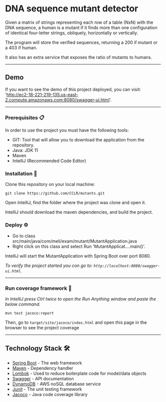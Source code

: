 # DNA sequence mutant detector

Given a matrix of strings representing each row of a table (NxN) with the DNA sequence, a human is a mutant if it finds more than one configuration of identical four-letter strings, obliquely, horizontally or vertically.

The program will store the verified sequences, returning a 200 if mutant or a 403 if human.

It also has an extra service that exposes the ratio of mutants to humans.

---

## Demo

If you want to see the demo of this project deployed, you can visit: 'http://ec2-18-221-219-135.us-east-2.compute.amazonaws.com:8080/swagger-ui.html'.

---

### Prerequisites 📋

In order to use the project you must have the following tools:

- GIT: Tool that will allow you to download the application from the repository.
- Java: JDK 11
- Maven
- IntelliJ (Recommended Code Editor)


### Installation 🔧
Clone this repository on your local machine:
```
git clone https://github.com/CCLR/mutants.git
``` 

Open IntelliJ, find the folder where the project was clone and open it.

IntelliJ should download the maven dependencies, and build the project.

### Deploy ⚙️

- Go to class src/main/java/com/meli/exam/mutant/MutantApplication.java
- Right click on this class and select Run 'MutantApplicat....main()'.

IntelliJ will start the MutantApplication with Spring Boot over port 8080.

_To verify the project started you con go to: `http://localhost:8080/swagger-ui.html`._

---

### Run coverage framework 🔩

_In IntelliJ press Ctrl twice to open the Run Anything window and paste the below command._

```
mvn test jacoco:report
```
Then, go to `target/site/jacoco/index.html` and open this page in the browser to see the project coverage

---

## Technology Stack 🛠️

* [Spring Boot](https://spring.io/projects/spring-boot/) - The web framework
* [Maven](https://maven.apache.org/) - Dependency handler
* [Lombok](https://projectlombok.org/) - Used to reduce boilerplate code for model/data objects
* [Swagger](https://swagger.io/) - API documentation
* [DynamoDB](https://aws.amazon.com/dynamodb/) - AWS noSQL database service
* [Junit](https://junit.org/junit5/) - The unit testing framework
* [Jacoco](https://www.eclemma.org/jacoco/) - Java code coverage library



